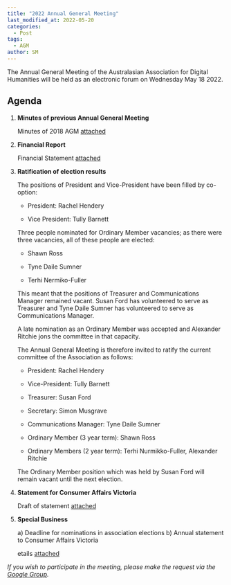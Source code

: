 ```yaml
---
title: "2022 Annual General Meeting"
last_modified_at: 2022-05-20
categories:
  - Post
tags:
  - AGM
author: SM
---
```


The Annual General Meeting of the Australasian Association for Digital Humanities will be held as an electronic forum on Wednesday May 18 2022.

## Agenda

  1.  **Minutes of previous Annual General Meeting**

      Minutes of 2018 AGM [attached](/assets/documents/2022-AGM/Minutes_2018.pdf)

  2.  **Financial Report**

      Financial Statement [attached](/assets/documents/2022-AGM/Financial_Statement.pdf)

  3.  **Ratification of election results**

      The positions of President and Vice-President have been filled by co-option:

        - President: Rachel Hendery

        - Vice President: Tully Barnett

      Three people nominated for Ordinary Member vacancies; as there were three vacancies, all of these people are elected:

        - Shawn Ross

        - Tyne Daile Sumner

        - Terhi Nermiko-Fuller

      This meant that the positions of Treasurer and Communications Manager remained vacant. Susan Ford has volunteered to serve as Treasurer and Tyne Daile Sumner has volunteered to serve as Communications Manager.

      A late nomination as an Ordinary Member was accepted and Alexander Ritchie jons the committee in that capacity.

      The Annual General Meeting is therefore invited to ratify the current committee of the Association as follows:

        - President: Rachel Hendery

        - Vice-President: Tully Barnett

        - Treasurer: Susan Ford

        - Secretary: Simon Musgrave

        - Communications Manager: Tyne Daile Sumner

        - Ordinary Member (3 year term): Shawn Ross

        - Ordinary Members (2 year term): Terhi Nurmikko-Fuller, Alexander Ritchie

      The Ordinary Member position which was held by Susan Ford will remain vacant until the next election.

  4. **Statement for Consumer Affairs Victoria**

      Draft of statement [attached](/assets/documents/2022-AGM/CAV_Annual_Statement.pdf)

  5. **Special Business**

      a) Deadline for nominations in association elections
      b) Annual statement to Consumer Affairs Victoria

      etails [attached](/assets/documents/2022-AGM/Special-Business.pdf)

*If you wish to participate in the meeting, please make the request via the [Google Group](https://groups.google.com/g/2cultures).*